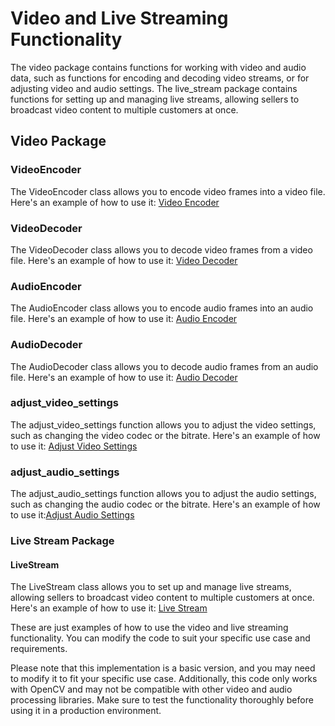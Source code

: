 # Video and Live Streaming Functionality

The video package contains functions for working with video and audio data, such as functions for encoding and decoding video streams, or for adjusting video and audio settings. The live_stream package contains functions for setting up and managing live streams, allowing sellers to broadcast video content to multiple customers at once.

## Video Package

### VideoEncoder

The VideoEncoder class allows you to encode video frames into a video file. Here's an example of how to use it: [Video Encoder](example/video_encoder.py) 

### VideoDecoder

The VideoDecoder class allows you to decode video frames from a video file. Here's an example of how to use it: [Video Decoder](example/video_decoder.py) 

### AudioEncoder

The AudioEncoder class allows you to encode audio frames into an audio file. Here's an example of how to use it: [Audio Encoder](example/audio_encoder.py) 

### AudioDecoder

The AudioDecoder class allows you to decode audio frames from an audio file. Here's an example of how to use it: [Audio Decoder](example/audio_decoder.py) 

### adjust_video_settings

The adjust_video_settings function allows you to adjust the video settings, such as changing the video codec or the bitrate. Here's an example of how to use it: [Adjust Video Settings](example/adjust_video_settings.py) 

### adjust_audio_settings

The adjust_audio_settings function allows you to adjust the audio settings, such as changing the audio codec or the bitrate. Here's an example of how to use it:[Adjust Audio Settings](example/adjust_audio_settings.py) 

### Live Stream Package

####  LiveStream

The LiveStream class allows you to set up and manage live streams, allowing sellers to broadcast video content to multiple customers at once. Here's an example of how to use it: [Live Stream](example/live_stream.py) 

These are just examples of how to use the video and live streaming functionality. You can modify the code to suit your specific use case and requirements.

Please note that this implementation is a basic version, and you may need to modify it to fit your specific use case. Additionally, this code only works with OpenCV and may not be compatible with other video and audio processing libraries. Make sure to test the functionality thoroughly before using it in a production environment.
